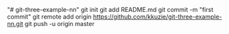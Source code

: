 "# git-three-example-nn"  git init git add README.md git commit -m "first commit" git remote add origin https://github.com/kkuzie/git-three-example-nn.git git push -u origin master 
